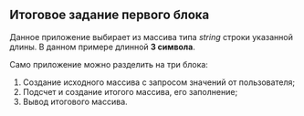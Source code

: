 ## Итоговое задание первого блока ##

Данное приложение выбирает из массива типа *string* строки указанной длины. В данном примере длинной **3 символа**.

Само приложение можно разделить на три блока:
1. Создание исходного массива с запросом значений от пользователя;
2. Подсчет и создание итогого массива, его заполнение;
3. Вывод итогового массива.